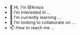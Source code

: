 - 👋 Hi, I’m @Anisix
- 👀 I’m interested in ...
- 🌱 I’m currently learning ...
- 💞️ I’m looking to collaborate on ...
- 📫 How to reach me ...

<!---
Anisix/Anisix is a ✨ special ✨ repository because its `README.md` (this file) appears on your GitHub profile.
You can click the Preview link to take a look at your changes.
--->
